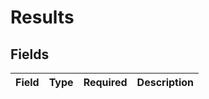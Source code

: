 # Results


## Fields

| Field       | Type        | Required    | Description |
| ----------- | ----------- | ----------- | ----------- |